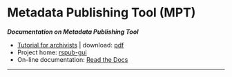 # Metadata Publishing Tool (MPT)

***Documentation on Metadata Publishing Tool***

- [Tutorial for archivists](https://github.com/EHRI/manuals/blob/master/MPT/documentation/Tutorial%20MetaPublishing%20Tool_archivists_vs3_20180307.pdf) | download: [pdf](https://github.com/EHRI/manuals/raw/master/MPT/documentation/Tutorial%20MetaPublishing%20Tool_archivists_vs3_20180307.pdf)
- Project home: [rspub-gui](https://github.com/EHRI/rspub-gui)
- On-line documentation: [Read the Docs](http://rspub-gui.readthedocs.io)


___
<!--[Dummy documentation](https://github.com/EHRI/manuals/blob/master/MPT/documentation/dummy.pdf) download: [dummy.pdf](https://github.com/EHRI/manuals/raw/master/MPT/documentation/dummy.pdf) -->
